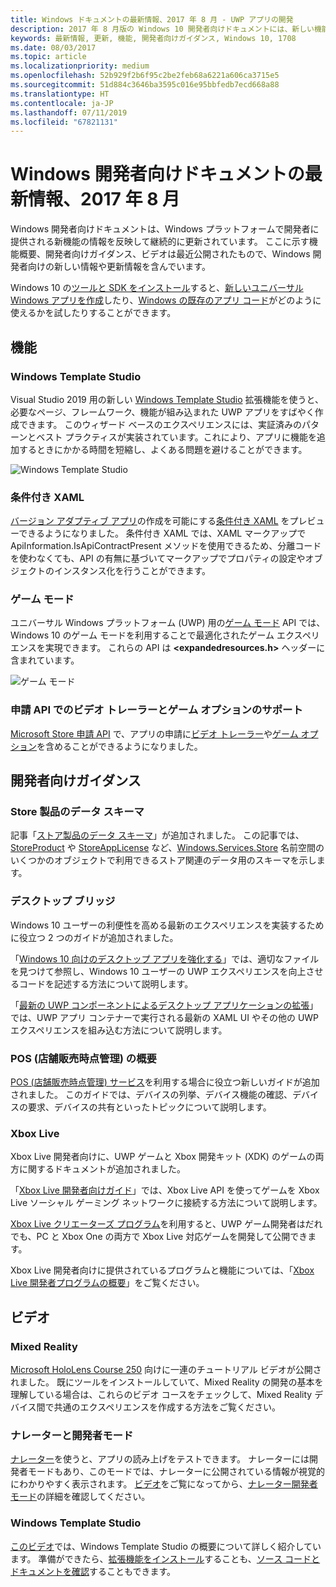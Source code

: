 ```yaml
---
title: Windows ドキュメントの最新情報、2017 年 8 月 - UWP アプリの開発
description: 2017 年 8 月版の Windows 10 開発者向けドキュメントには、新しい機能、ビデオ、開発者向けガイダンスが追加されました
keywords: 最新情報, 更新, 機能, 開発者向けガイダンス, Windows 10, 1708
ms.date: 08/03/2017
ms.topic: article
ms.localizationpriority: medium
ms.openlocfilehash: 52b929f2b6f95c2be2feb68a6221a606ca3715e5
ms.sourcegitcommit: 51d884c3646ba3595c016e95bbfedb7ecd668a88
ms.translationtype: HT
ms.contentlocale: ja-JP
ms.lasthandoff: 07/11/2019
ms.locfileid: "67821131"
---
```

# <a name="whats-new-in-the-windows-developer-docs-in-august-2017"></a>Windows 開発者向けドキュメントの最新情報、2017 年 8 月

Windows 開発者向けドキュメントは、Windows プラットフォームで開発者に提供される新機能の情報を反映して継続的に更新されています。 ここに示す機能概要、開発者向けガイダンス、ビデオは最近公開されたもので、Windows 開発者向けの新しい情報や更新情報を含んでいます。

Windows 10 の[ツールと SDK をインストール](https://go.microsoft.com/fwlink/?LinkId=821431)すると、[新しいユニバーサル Windows アプリを作成](../get-started/your-first-app.md)したり、[Windows の既存のアプリ コード](../porting/index.md)がどのように使えるかを試したりすることができます。

## <a name="features"></a>機能

### <a name="windows-template-studio"></a>Windows Template Studio

Visual Studio 2019 用の新しい [Windows Template Studio](https://aka.ms/wtsinstall) 拡張機能を使うと、必要なページ、フレームワーク、機能が組み込まれた UWP アプリをすばやく作成できます。 このウィザード ベースのエクスペリエンスには、実証済みのパターンとベスト プラクティスが実装されています。これにより、アプリに機能を追加するときにかかる時間を短縮し、よくある問題を避けることができます。

![Windows Template Studio](images/template-studio.png)

### <a name="conditional-xaml"></a>条件付き XAML

[バージョン アダプティブ アプリ](../debug-test-perf/version-adaptive-apps.md)の作成を可能にする[条件付き XAML](../debug-test-perf/conditional-xaml.md) をプレビューできるようになりました。 条件付き XAML では、XAML マークアップで ApiInformation.IsApiContractPresent メソッドを使用できるため、分離コードを使わなくても、API の有無に基づいてマークアップでプロパティの設定やオブジェクトのインスタンス化を行うことができます。

### <a name="game-mode"></a>ゲーム モード

ユニバーサル Windows プラットフォーム (UWP) 用の[ゲーム モード](https://docs.microsoft.com/previous-versions/windows/desktop/gamemode/game-mode-portal) API では、Windows 10 のゲーム モードを利用することで最適化されたゲーム エクスペリエンスを実現できます。 これらの API は **&lt;expandedresources.h&gt;** ヘッダーに含まれています。

![ゲーム モード](images/game-mode.png)

### <a name="submission-api-supports-video-trailers-and-gaming-options"></a>申請 API でのビデオ トレーラーとゲーム オプションのサポート

[Microsoft Store 申請 API](../monetize/create-and-manage-submissions-using-windows-store-services.md) で、アプリの申請に[ビデオ トレーラー](../monetize/manage-app-submissions.md#trailer-object)や[ゲーム オプション](../monetize/manage-app-submissions.md#gaming-options-object)を含めることができるようになりました。


## <a name="developer-guidance"></a>開発者向けガイダンス

### <a name="data-schemas-for-store-products"></a>Store 製品のデータ スキーマ

記事「[ストア製品のデータ スキーマ](../monetize/data-schemas-for-store-products.md)」が追加されました。 この記事では、[StoreProduct](https://docs.microsoft.com/uwp/api/windows.services.store.storeproduct) や [StoreAppLicense](https://docs.microsoft.com/uwp/api/windows.services.store.storeapplicense) など、[Windows.Services.Store](https://docs.microsoft.com/uwp/api/windows.services.store) 名前空間のいくつかのオブジェクトで利用できるストア関連のデータ用のスキーマを示します。

### <a name="desktop-bridge"></a>デスクトップ ブリッジ

Windows 10 ユーザーの利便性を高める最新のエクスペリエンスを実装するために役立つ 2 つのガイドが追加されました。

「[Windows 10 向けのデスクトップ アプリを強化する](https://docs.microsoft.com/windows/uwp/porting/desktop-to-uwp-enhance)」では、適切なファイルを見つけて参照し、Windows 10 ユーザーの UWP エクスペリエンスを向上させるコードを記述する方法について説明します。  

「[最新の UWP コンポーネントによるデスクトップ アプリケーションの拡張](https://docs.microsoft.com/windows/uwp/porting/desktop-to-uwp-extend)」では、UWP アプリ コンテナーで実行される最新の XAML UI やその他の UWP エクスペリエンスを組み込む方法について説明します。

### <a name="getting-started-with-point-of-service"></a>POS (店舗販売時点管理) の概要

[POS (店舗販売時点管理) サービス](https://docs.microsoft.com/en-us/windows/uwp/devices-sensors/pos-get-started)を利用する場合に役立つ新しいガイドが追加されました。 このガイドでは、デバイスの列挙、デバイス機能の確認、デバイスの要求、デバイスの共有といったトピックについて説明します。 

### <a name="xbox-live"></a>Xbox Live

Xbox Live 開発者向けに、UWP ゲームと Xbox 開発キット (XDK) のゲームの両方に関するドキュメントが追加されました。

「[Xbox Live 開発者向けガイド](https://docs.microsoft.com//gaming/xbox-live/index)」では、Xbox Live API を使ってゲームを Xbox Live ソーシャル ゲーミング ネットワークに接続する方法について説明します。

[Xbox Live クリエーターズ プログラム](https://docs.microsoft.com//gaming/xbox-live/get-started-with-creators/get-started-with-xbox-live-creators)を利用すると、UWP ゲーム開発者はだれでも、PC と Xbox One の両方で Xbox Live 対応ゲームを開発して公開できます。

Xbox Live 開発者向けに提供されているプログラムと機能については、「[Xbox Live 開発者プログラムの概要](https://docs.microsoft.com//gaming/xbox-live/developer-program-overview)」をご覧ください。

## <a name="videos"></a>ビデオ

### <a name="mixed-reality"></a>Mixed Reality

[Microsoft HoloLens Course 250](https://developer.microsoft.com/en-us/windows/mixed-reality/mixed_reality_250) 向けに一連のチュートリアル ビデオが公開されました。 既にツールをインストールしていて、Mixed Reality の開発の基本を理解している場合は、これらのビデオ コースをチェックして、Mixed Reality デバイス間で共通のエクスペリエンスを作成する方法をご覧ください。

### <a name="narrator-and-dev-mode"></a>ナレーターと開発者モード

[ナレーター](https://support.microsoft.com/help/22798/windows-10-complete-guide-to-narrator)を使うと、アプリの読み上げをテストできます。 ナレーターには開発者モードもあり、このモードでは、ナレーターに公開されている情報が視覚的にわかりやすく表示されます。 [ビデオ](https://channel9.msdn.com/Blogs/One-Dev-Minute/Using-Narrator-and-Dev-Mode)をご覧になってから、[ナレーター開発者モード](https://channel9.msdn.com/Blogs/One-Dev-Minute/Using-Narrator-and-Dev-Mode)の詳細を確認してください。

### <a name="windows-template-studio"></a>Windows Template Studio

[このビデオ](https://channel9.msdn.com/Blogs/One-Dev-Minute/Getting-Started-with-Windows-Template-Studio)では、Windows Template Studio の概要について詳しく紹介しています。 準備ができたら、[拡張機能をインストール](https://aka.ms/wtsinstall)することも、[ソース コードとドキュメントを確認](https://aka.ms/wtsinstall)することもできます。